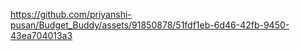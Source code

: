 



https://github.com/priyanshi-pusan/Budget_Buddy/assets/91850878/51fdf1eb-6d46-42fb-9450-43ea704013a3

